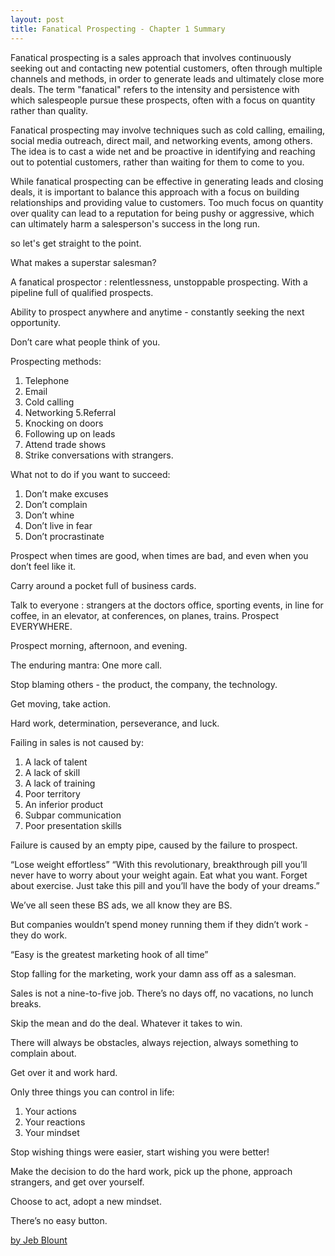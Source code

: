 ```yaml
---
layout: post
title: Fanatical Prospecting - Chapter 1 Summary 
---
```

Fanatical prospecting is a sales approach that involves continuously seeking out and contacting new potential customers, often through multiple channels and methods, in order to generate leads and ultimately close more deals. The term "fanatical" refers to the intensity and persistence with which salespeople pursue these prospects, often with a focus on quantity rather than quality.

Fanatical prospecting may involve techniques such as cold calling, emailing, social media outreach, direct mail, and networking events, among others. The idea is to cast a wide net and be proactive in identifying and reaching out to potential customers, rather than waiting for them to come to you.

While fanatical prospecting can be effective in generating leads and closing deals, it is important to balance this approach with a focus on building relationships and providing value to customers. Too much focus on quantity over quality can lead to a reputation for being pushy or aggressive, which can ultimately harm a salesperson's success in the long run.

so let's get straight to the point.

What makes a superstar salesman?

A fanatical prospector : relentlessness, unstoppable prospecting.
With a pipeline full of qualified prospects.

Ability to prospect anywhere and anytime - constantly seeking the next opportunity.

Don’t care what people think of you.

Prospecting methods:
1. Telephone
2. Email
3. Cold calling
4. Networking
5.Referral
6. Knocking on doors
7. Following up on leads
8. Attend trade shows
9. Strike conversations with strangers.

What not to do if you want to succeed:
1. Don’t make excuses
2. Don’t complain
3. Don’t whine
4. Don’t live in fear
5. Don’t procrastinate

Prospect when times are good, when times are bad, and even when you don’t feel like it.

Carry around a pocket full of business cards.

Talk to everyone : strangers at the doctors office, sporting events, in line for coffee, in an elevator, at conferences, on planes, trains. Prospect EVERYWHERE.

Prospect morning, afternoon, and evening.

The enduring mantra: One more call.

Stop blaming others  - the product, the company, the technology.

Get moving, take action.

Hard work, determination, perseverance, and luck.

Failing in sales is not caused by:
1. A lack of talent
2. A lack of skill
3. A lack of training
4. Poor territory
5. An inferior product
6. Subpar communication
7. Poor presentation skills

Failure is caused by an empty pipe, caused by the failure to prospect.

“Lose weight effortless”
“With this revolutionary, breakthrough pill you’ll never have to worry about your weight again. Eat what you want. Forget about exercise. Just take this pill and you’ll have the body of your dreams.”

We’ve all seen these BS ads, we all know they are BS.

But companies wouldn’t spend money running them if they didn’t work - they do work.

“Easy is the greatest marketing hook of all time”

Stop falling for the marketing, work your damn ass off as a salesman.

Sales is not a nine-to-five job. There’s no days off, no vacations, no lunch breaks.

Skip the mean and do the deal. Whatever it takes to win.

There will always be obstacles, always rejection, always something to complain about.

Get over it and work hard.

Only three things you can control in life:
1. Your actions
2. Your reactions
3. Your mindset

Stop wishing things were easier, start wishing you were better!

Make the decision to do the hard work, pick up the phone, approach strangers, and get over yourself.

Choose to act, adopt a new mindset.

There’s no easy button.
  

[by Jeb Blount](https://jebblount.com/product/fanatical-prospecting/)